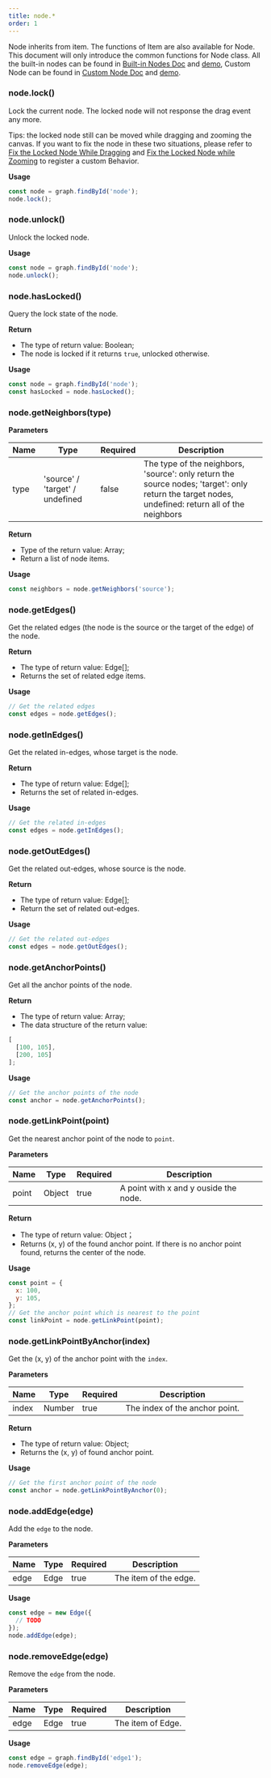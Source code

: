 ```yaml
---
title: node.*
order: 1
---
```


Node inherits from item. The functions of Item are also available for Node. This document will only introduce the common functions for Node class. All the built-in nodes can be found in [Built-in Nodes Doc](/en/docs/manual/middle/elements/nodes/default-node) and [demo](/en/examples/item/defaultNodes), Custom Node can be found in [Custom Node Doc](/en/docs/manual/middle/elements/nodes/custom-node) and [demo](/en/examples/item/customNode).

### node.lock()

Lock the current node. The locked node will not response the drag event any more.

Tips: the locked node still can be moved while dragging and zooming the canvas. If you want to fix the node in these two situations, please refer to [Fix the Locked Node While Dragging](/en/docs/manual/middle/elements/methods/lock-node#fix-the-locked-node-while-dragging) and [Fix the Locked Node while Zooming](/en/docs/manual/middle/elements/methods/lock-node#fix-the-locked-node-while-zooming) to register a custom Behavior.

**Usage**

```javascript
const node = graph.findById('node');
node.lock();
```

### node.unlock()

Unlock the locked node.

**Usage**

```javascript
const node = graph.findById('node');
node.unlock();
```

### node.hasLocked()

Query the lock state of the node.

**Return**

- The type of return value: Boolean;
- The node is locked if it returns `true`, unlocked otherwise.

**Usage**

```javascript
const node = graph.findById('node');
const hasLocked = node.hasLocked();
```

### node.getNeighbors(type)

**Parameters**

| Name | Type | Required | Description |
| --- | --- | --- | --- |
| type | 'source' / 'target' / undefined | false | The type of the neighbors, 'source': only return the source nodes; 'target': only return the target nodes, undefined: return all of the neighbors |

**Return**

- Type of the return value: Array;
- Return a list of node items.

**Usage**

```javascript
const neighbors = node.getNeighbors('source');
```

### node.getEdges()

Get the related edges (the node is the source or the target of the edge) of the node.

**Return**

- The type of return value: Edge[];
- Returns the set of related edge items.

**Usage**

```javascript
// Get the related edges
const edges = node.getEdges();
```

### node.getInEdges()

Get the related in-edges, whose target is the node.

**Return**

- The type of return value: Edge[];
- Returns the set of related in-edges.

**Usage**

```javascript
// Get the related in-edges
const edges = node.getInEdges();
```

### node.getOutEdges()

Get the related out-edges, whose source is the node.

**Return**

- The type of return value: Edge[];
- Return the set of related out-edges.

**Usage**

```javascript
// Get the related out-edges
const edges = node.getOutEdges();
```

### node.getAnchorPoints()

Get all the anchor points of the node.

**Return**

- The type of return value: Array;
- The data structure of the return value:

```javascript
[
  [100, 105],
  [200, 105]
];
```

**Usage**

```javascript
// Get the anchor points of the node
const anchor = node.getAnchorPoints();
```

### node.getLinkPoint(point)

Get the nearest anchor point of the node to `point`.

**Parameters**

| Name  | Type   | Required | Description                           |
| ----- | ------ | -------- | ------------------------------------- |
| point | Object | true     | A point with x and y ouside the node. |

**Return**

- The type of return value: Object；
- Returns (x, y) of the found anchor point. If there is no anchor point found, returns the center of the node.

**Usage**

```javascript
const point = {
  x: 100,
  y: 105,
};
// Get the anchor point which is nearest to the point
const linkPoint = node.getLinkPoint(point);
```

### node.getLinkPointByAnchor(index)

Get the (x, y) of the anchor point with the `index`.

**Parameters**

| Name  | Type   | Required | Description                    |
| ----- | ------ | -------- | ------------------------------ |
| index | Number | true     | The index of the anchor point. |

**Return**

- The type of return value: Object;
- Returns the (x, y) of found anchor point.

**Usage**

```javascript
// Get the first anchor point of the node
const anchor = node.getLinkPointByAnchor(0);
```

### node.addEdge(edge)

Add the `edge` to the node.

**Parameters**

| Name | Type | Required | Description           |
| ---- | ---- | -------- | --------------------- |
| edge | Edge | true     | The item of the edge. |

**Usage**

```javascript
const edge = new Edge({
  // TODO
});
node.addEdge(edge);
```

### node.removeEdge(edge)

Remove the `edge` from the node.

**Parameters**

| Name | Type | Required | Description       |
| ---- | ---- | -------- | ----------------- |
| edge | Edge | true     | The item of Edge. |

**Usage**

```javascript
const edge = graph.findById('edge1');
node.removeEdge(edge);
```

